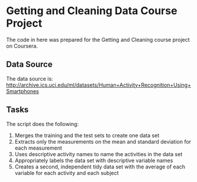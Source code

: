 # Getting and Cleaning Data Course Project
The code in here was prepared for the Getting and Cleaning course project on Coursera.
## Data Source
The data source is: http://archive.ics.uci.edu/ml/datasets/Human+Activity+Recognition+Using+Smartphones 
## Tasks
The script does the following:
1. Merges the training and the test sets to create one data set
2. Extracts only the measurements on the mean and standard deviation for each measurement
3. Uses descriptive activity names to name the activities in the data set
4. Appropriately labels the data set with descriptive variable names
5. Creates a second, independent tidy data set with the average of each variable for each activity and each subject
